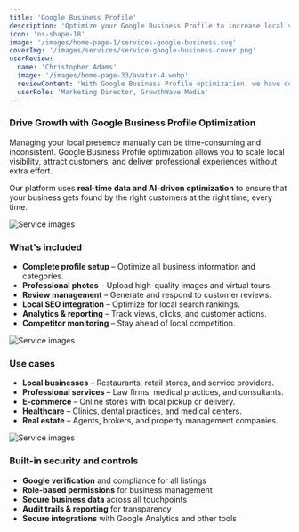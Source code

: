 ```yaml
---
title: 'Google Business Profile'
description: 'Optimize your Google Business Profile to increase local visibility and attract more customers in your area.'
icon: 'ns-shape-18'
image: '/images/home-page-1/services-google-business.svg'
coverImg: '/images/services/service-google-business-cover.png'
userReview:
  name: 'Christopher Adams'
  image: '/images/home-page-33/avatar-4.webp'
  reviewContent: 'With Google Business Profile optimization, we have doubled our local visibility while cutting marketing costs in half. It has become a vital part of our growth strategy.'
  userRole: 'Marketing Director, GrowthWave Media'
---
```


### Drive Growth with Google Business Profile Optimization

Managing your local presence manually can be time-consuming and inconsistent. Google Business Profile optimization allows you to scale local visibility, attract customers, and deliver professional experiences without extra effort.

Our platform uses **real-time data and AI-driven optimization** to ensure that your business gets found by the right customers at the right time, every time.

![Service images](/images/services/service-details-1.png)

### What's included

- **Complete profile setup** – Optimize all business information and categories.
- **Professional photos** – Upload high-quality images and virtual tours.
- **Review management** – Generate and respond to customer reviews.
- **Local SEO integration** – Optimize for local search rankings.
- **Analytics & reporting** – Track views, clicks, and customer actions.
- **Competitor monitoring** – Stay ahead of local competition.

![Service images](/images/services/service-details-2.png)

### Use cases

- **Local businesses** – Restaurants, retail stores, and service providers.
- **Professional services** – Law firms, medical practices, and consultants.
- **E-commerce** – Online stores with local pickup or delivery.
- **Healthcare** – Clinics, dental practices, and medical centers.
- **Real estate** – Agents, brokers, and property management companies.

![Service images](/images/services/service-details-3.jpg)

### Built-in security and controls

- **Google verification** and compliance for all listings
- **Role-based permissions** for business management
- **Secure business data** across all touchpoints
- **Audit trails & reporting** for transparency
- **Secure integrations** with Google Analytics and other tools

